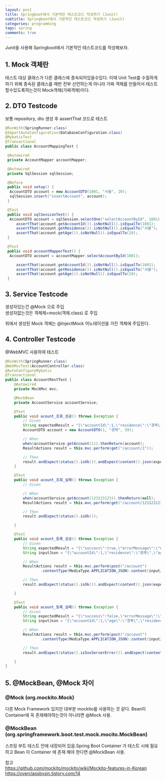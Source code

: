 ```yaml
---
layout: post
title: Springboot에서 기본적인 테스트코드 작성하기 (Junit)
subtitle: Springboot에서 기본적인 테스트코드 작성하기 (Junit)
categories: programming
tags: spring
comments: true
---
```


Junit을 사용해 Springboot에서 기본적인 테스트코드를 작성해보자. 

## 1. Mock 객체란
테스트 대상 클래스가 다른 클래스에 종속되어있을수있다. 이때 Unit Test를 수월하게 하기 위해 종속된 클래스를 매번 전부 선언하는게 아니라 가짜 객체를 만들어서 테스트할수있도록하는것이 Mock객체(가짜객체)이다.

## 2. DTO Testcode
보통 repository, dto 생성 후 assertThat 코드로 테스트
```java
@RunWith(SpringRunner.class)
@ImportAutoConfiguration(DatabaseConfiguration.class)
@MybatisTest
@Transactional
public class AccountMappingTest {

 @Autowired
 private AccountMapper accountMapper;

 @Autowired
 private SqlSession sqlSession;

 @Before
 public void setup() {
  AccountDTO account = new AccountDTO(1001, "서울", 20);
  sqlSession.insert("insertAccount", account);
 }

 @Test
 public void sqlSessionTest() {
  AccountDTO account = sqlSession.selectOne("selectAccountById", 1001);
     assertThat(account.getAccountId()).isNotNull().isEqualTo(1001);
     assertThat(account.getResidence()).isNotNull().isEqualTo("서울");
     assertThat(account.getAge()).isNotNull().isEqualTo(20);
 }

 @Test
 public void accountMapperTest() {
  AccountDTO account = accountMapper.selectAccountById(1001);

     assertThat(account.getAccountId()).isNotNull().isEqualTo(1001);
     assertThat(account.getResidence()).isNotNull().isEqualTo("서울");
     assertThat(account.getAge()).isNotNull().isEqualTo(20);
 }
 ```

## 3. Service Testcode
생성자있는건 @Mock 으로 주입  
생성자없는것은 객체체=mock(객체.class) 로 주입  

위에서 생성된 Mock 객체는 @InjectMock 어노테이션을 가진 객체에 주입된다. 

## 4. Controller Testcode
@WebMVC 사용하여 테스트


```java
@RunWith(SpringRunner.class)
@WebMvcTest(AccountController.class)
@AutoConfigureMybatis
@Transactional
public class AccountRestTest {
	@Autowired
	private MockMvc mvc;

	@MockBean
	private AccountService accountService;

	@Test
	public void acount_조회_성공() throws Exception {
		// Given
		String expectedResult = "{\"accountId\":1,\"residence\":\"경북\",\"age\":59}";
		AccountDTO account = new AccountDTO(1, "경북", 59);

		// When
		when(accountService.getAccount(1)).thenReturn(account);
		ResultActions result = this.mvc.perform(get("/account/1"));

		// Then
		result.andExpect(status().isOk()).andExpect(content().json(expectedResult));
	}

	@Test
	public void acount_조회_실패() throws Exception {
		// Given

		// When
		when(accountService.getAccount(123123123)).thenReturn(null);
		ResultActions result = this.mvc.perform(get("/account/123123123"));

		// Then
		result.andExpect(status().isOk());

	}

	@Test
	public void acount_등록_성공() throws Exception {
		// Given
		String expectedResult = "{\"success\":true,\"errorMessage\":\"null\"}";
		String inputJson = "{\"accountId\":1,\"residence\":\"경북\",\"age\":59}";

		// When
		ResultActions result = this.mvc.perform(post("/account")
                .contentType(MediaType.APPLICATION_JSON).content(inputJson));

		// Then
		result.andExpect(status().isOk()).andExpect(content().json(expectedResult));

	}

	@Test
	public void acount_등록_실패() throws Exception {
		// Given
		String expectedResult = "{\"success\":false,\"errorMessage\":\"Internal Server Error.\"}";
		String inputJson = "{\"accountId\":1,\"age\":\"경북\",\"residence\":59}";

		// When
		ResultActions result = this.mvc.perform(post("/account")
                .contentType(MediaType.APPLICATION_JSON).content(inputJson));

		// Then
		result.andExpect(status().is5xxServerError()).andExpect(content().json(expectedResult));

	}
}

```

## 5. @MockBean, @Mock 차이
### @Mock (org.mockito.Mock)
다른 Mock Framework  있지만 대부분 mockito를 사용하는 것 같다. Bean이 Container에 꼭 존재해야하는것이 아니라면 @Mock 사용.

### @MockBean (org.springframework.boot.test.mock.mocito.MockBean)
스프링 부트 테스트 안에 내장되어 있음.Spring Boot Container 가 테스트 시에 필요하고 Bean 이 Container 에 존재 해야 한다면 @MockBean 사용. 


참고  
https://github.com/mockito/mockito/wiki/Mockito-features-in-Korean
https://overclassbysin.tistory.com/14
